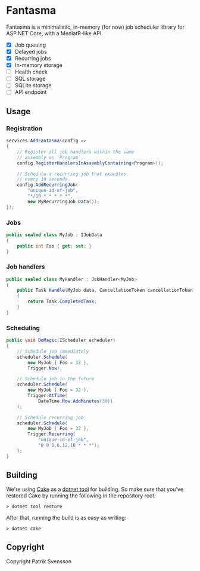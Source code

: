 # Fantasma

Fantasma is a minimalistic, in-memory (for now) job scheduler library for ASP.NET Core, with a MediatR-like API.

- [x] Job queuing
- [x] Delayed jobs
- [x] Recurring jobs
- [x] In-memory storage
- [ ] Health check
- [ ] SQL storage
- [ ] SQLite storage
- [ ] API endpoint

## Usage

### Registration

```csharp
services.AddFantasma(config => 
{
    // Register all job handlers within the same 
    // assembly as `Program`.
    config.RegisterHandlersInAssemblyContaining<Program>();

    // Schedule a recurring job that executes 
    // every 10 seconds.
    config.AddRecurringJob(
        "unique-id-of-job", 
        "*/10 * * * * *", 
        new MyRecurringJob.Data());
});
```

### Jobs

```csharp
public sealed class MyJob : IJobData
{
    public int Foo { get; set; }
}
```

### Job handlers

```csharp
public sealed class MyHandler : JobHandler<MyJob>
{
    public Task Handle(MyJob data, CancellationToken cancellationToken)
    {
        return Task.CompletedTask;
    }
}
```

### Scheduling

```csharp
public void DoMagic(IScheduler scheduler)
{
    // Schedule job immediately
    scheduler.Schedule(
        new MyJob { Foo = 32 },
        Trigger.Now);

    // Schedule job in the future
    scheduler.Schedule(
        new MyJob { Foo = 32 },
        Trigger.AtTime(
            DateTime.Now.AddMinutes(30))
    );

    // Schedule recurring job
    scheduler.Schedule(
        new MyJob { Foo = 32 },
        Trigger.Recurring(
            "unique-id-of-job",
            "0 0 0,6,12,18 * * *");
    );
}
```

## Building

We're using [Cake](https://github.com/cake-build/cake) as a 
[dotnet tool](https://docs.microsoft.com/en-us/dotnet/core/tools/global-tools) 
for building. So make sure that you've restored Cake by running 
the following in the repository root:

```
> dotnet tool restore
```

After that, running the build is as easy as writing:

```
> dotnet cake
```

## Copyright

Copyright Patrik Svensson